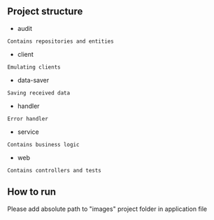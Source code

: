 Project structure
-----------------
- audit
````
Contains repositories and entities
````
- client
````
Emulating clients
````
- data-saver
````
Saving received data
````
- handler
````
Error handler
````
- service
````
Contains business logic
````
- web
````
Contains controllers and tests
````
How to run
---------------
Please add absolute path to "images" project folder in application file 
